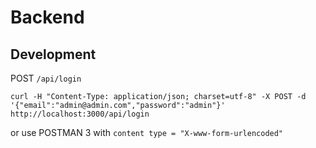 # Backend

## Development

POST `/api/login`

```
curl -H "Content-Type: application/json; charset=utf-8" -X POST -d '{"email":"admin@admin.com","password":"admin"}' http://localhost:3000/api/login
```

or use POSTMAN 3 with `content type = "X-www-form-urlencoded"`
